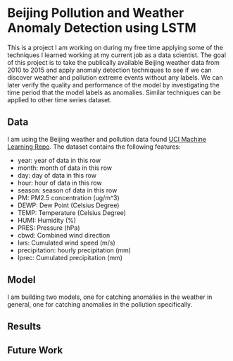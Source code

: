 
# Beijing Pollution and Weather Anomaly Detection using LSTM
 
This is a project I am working on during my free time applying some of the techniques I learned working at my current job as a data scientist. The goal of this project is to take the publically available Beijing weather data from 2010 to 2015 and apply anomaly detection techniques to see if we can discover weather and pollution extreme events without any labels. We can later verify the quality and performance of the model by investigating the time period that the model labels as anomalies. Similar techniques can be applied to other time series dataset.

## Data

I am using the Beijing weather and pollution data found [UCI Machine Learning Repo](https://archive.ics.uci.edu/ml/datasets/PM2.5+Data+of+Five+Chinese+Cities). The dataset contains the following features:
* year: year of data in this row 
* month: month of data in this row 
* day: day of data in this row 
* hour: hour of data in this row 
* season: season of data in this row 
* PM: PM2.5 concentration (ug/m^3) 
* DEWP: Dew Point (Celsius Degree) 
* TEMP: Temperature (Celsius Degree) 
* HUMI: Humidity (%) 
* PRES: Pressure (hPa) 
* cbwd: Combined wind direction 
* Iws: Cumulated wind speed (m/s) 
* precipitation: hourly precipitation (mm) 
* Iprec: Cumulated precipitation (mm)

## Model

I am building two models, one for catching anomalies in the weather in general, one for catching anomalies in the pollution specifically. 

## Results

## Future Work
